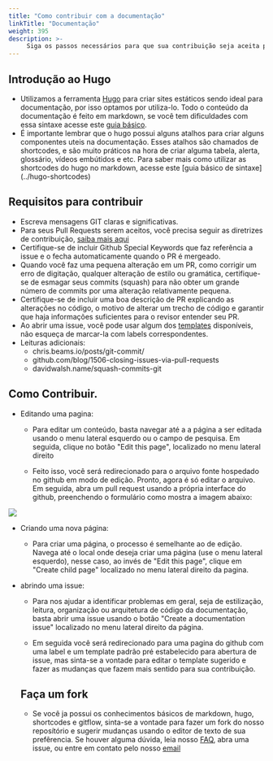 ```yaml
---
title: "Como contribuir com a documentação"
linkTitle: "Documentação"
weight: 395
description: >-
     Siga os passos necessários para que sua contribuição seja aceita por nosso time.
---
```


## Introdução ao Hugo
- Utilizamos a ferramenta [Hugo](https://gohugo.io/documentation/) para criar sites estáticos sendo ideal para documentação, por isso optamos por utiliza-lo. Todo o conteúdo da 
documentação é feito em markdown, se você tem dificuldades com essa sintaxe acesse este [guia básico](https://www.markdownguide.org/basic-syntax/).
- É importante lembrar que o hugo possui alguns atalhos para criar alguns componentes uteis na documentação. Esses atalhos são chamados de shortcodes, e são muito práticos na 
hora de criar alguma tabela, alerta, glossário, vídeos embútidos e etc. Para saber mais como utilizar as shortcodes do hugo no markdown, acesse este [guia básico de sintaxe]
(../hugo-shortcodes)

## Requisitos para contribuir

- Escreva mensagens GIT claras e significativas.
- Para seus Pull Requests serem aceitos, você precisa seguir as diretrizes de contribuição, [saiba mais aqui](https://github.com/ZupIT/beagle/blob/master/CONTRIBUTING.md)
- Certifique-se de incluir Github Special Keywords que faz referência a issue e o fecha automaticamente quando o PR é mergeado.
- Quando você faz uma pequena alteração em um PR, como corrigir um erro de digitação, qualquer alteração de estilo ou gramática, certifique-se de esmagar seus commits (squash) 
para não obter um grande número de commits por uma alteração relativamente pequena.
- Certifique-se de incluir uma boa descrição de PR explicando as alterações no código, o motivo de alterar um trecho de código e garantir que haja informações suficientes 
para o revisor entender seu PR.
- Ao abrir uma issue, você pode usar algum dos [templates](https://github.com/ZupIT/docs-beagle/issues/new/choose) disponíveis, não esqueça de marcar-la com labels 
correspondentes.
- Leituras adicionais:
  - chris.beams.io/posts/git-commit/
  - github.com/blog/1506-closing-issues-via-pull-requests
  - davidwalsh.name/squash-commits-git 

## Como Contribuir.

- Editando uma pagina:  
  - Para editar um conteúdo, basta navegar até a a página a ser editada usando o menu lateral esquerdo ou o campo de pesquisa. Em seguida, clique no botão "Edit this page", 
  localizado no menu lateral direito

  - Feito isso, você será redirecionado para o arquivo fonte hospedado no github em modo de edição. Pronto, agora é só editar o arquivo. Em seguida, abra um pull 
  request usando a própria interface do github, preenchendo o formulário como mostra a imagem abaixo:

![](/docs-beagle/contribute-pull-request.jpg)

- Criando uma nova página:  
  - Para criar uma página, o processo é semelhante ao de edição. Navega até o local onde deseja criar uma página (use o menu lateral esquerdo), nesse caso, ao invés de 
  "Edit this page", clique em "Create child page" localizado no menu lateral direito da pagina.

- abrindo uma issue:  
  - Para nos ajudar a identificar problemas em geral, seja de estilização, leitura, organização ou arquitetura de código da documentação, basta abrir uma issue usando o botão
  "Create a documentation issue" localizado no menu lateral direito da página.

  - Em seguida você será redirecionado para uma pagina do github com uma label e um template padrão pré estabelecido para abertura de issue, mas sinta-se a vontade para editar 
  o template sugerido e fazer as mudanças que fazem mais sentido para sua contribuição.
  
  ## Faça um fork
  
  - Se você ja possui os conhecimentos básicos de markdown, hugo, shortcodes e gitflow, sinta-se a vontade para fazer um fork do nosso reposítório e sugerir mudanças usando
  o editor de texto de sua prefêrencia. Se houver alguma dúvida, leia nosso [FAQ](../../FAQ), abra uma issue, ou entre em contato pelo nosso [email](mailto:beagle@zup.com.br)
